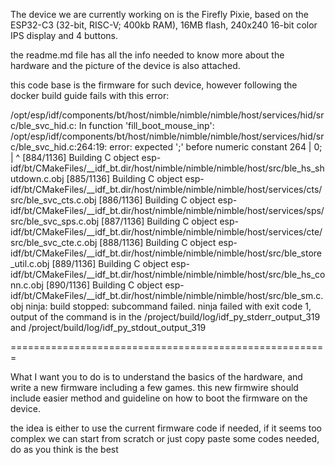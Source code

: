 The device we are currently working on is the Firefly Pixie, based on the ESP32-C3 (32-bit, RISC-V; 400kb RAM), 16MB flash, 240x240 16-bit color IPS display and 4 buttons.

the readme.md file has all the info needed to know more about the hardware and the picture of the device is also attached.

this code base is the firmware for such device, however following the docker build guide fails with this error: 

/opt/esp/idf/components/bt/host/nimble/nimble/nimble/host/services/hid/src/ble_svc_hid.c: In function 'fill_boot_mouse_inp':
/opt/esp/idf/components/bt/host/nimble/nimble/nimble/host/services/hid/src/ble_svc_hid.c:264:19: error: expected ';' before numeric constant
  264 |                   0;
      |                   ^
[884/1136] Building C object esp-idf/bt/CMakeFiles/__idf_bt.dir/host/nimble/nimble/nimble/host/src/ble_hs_shutdown.c.obj
[885/1136] Building C object esp-idf/bt/CMakeFiles/__idf_bt.dir/host/nimble/nimble/nimble/host/services/cts/src/ble_svc_cts.c.obj
[886/1136] Building C object esp-idf/bt/CMakeFiles/__idf_bt.dir/host/nimble/nimble/nimble/host/services/sps/src/ble_svc_sps.c.obj
[887/1136] Building C object esp-idf/bt/CMakeFiles/__idf_bt.dir/host/nimble/nimble/nimble/host/services/cte/src/ble_svc_cte.c.obj
[888/1136] Building C object esp-idf/bt/CMakeFiles/__idf_bt.dir/host/nimble/nimble/nimble/host/src/ble_store_util.c.obj
[889/1136] Building C object esp-idf/bt/CMakeFiles/__idf_bt.dir/host/nimble/nimble/nimble/host/src/ble_hs_conn.c.obj
[890/1136] Building C object esp-idf/bt/CMakeFiles/__idf_bt.dir/host/nimble/nimble/nimble/host/src/ble_sm.c.obj
ninja: build stopped: subcommand failed.
ninja failed with exit code 1, output of the command is in the /project/build/log/idf_py_stderr_output_319 and /project/build/log/idf_py_stdout_output_319

=======================================================

What I want you to do is to understand the basics of the hardware, and write a new firmware including a few games. this new firmwire should include easier method and guideline on how to boot the firmware on the device.


the idea is either to use the current firmware code if needed, if it seems too complex we can start from scratch or just copy paste some codes needed, do as you think is the best

